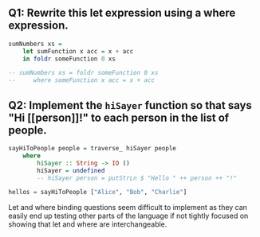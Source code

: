 ## Q1: Rewrite this let expression using a where expression.

```haskell
sumNumbers xs = 
    let sumFunction x acc = x + acc
    in foldr someFunction 0 xs

-- sumNumbers xs = foldr someFunction 0 xs
--     where someFunction x acc = x + acc
```

## Q2: Implement the `hiSayer` function so that says "Hi [[person]]!" to each person in the list of people.

```haskell
sayHiToPeople people = traverse_ hiSayer people
    where 
        hiSayer :: String -> IO ()
        hiSayer = undefined
        -- hiSayer person = putStrLn $ "Hello " ++ person ++ "!"

hellos = sayHiToPeople ["Alice", "Bob", "Charlie"]
```


Let and where binding questions seem difficult to implement as they can easily end up testing other parts of the language if not tightly focused on showing that let and where are interchangeable.